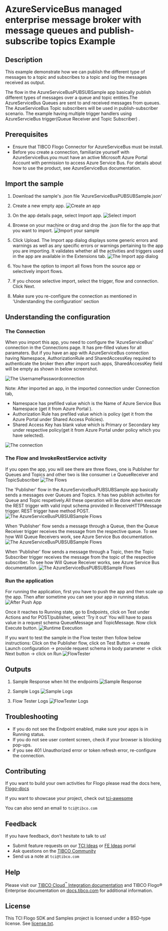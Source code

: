 # AzureServiceBus managed enterprise message broker with message queues and publish-subscribe topics  Example


## Description

This example demonstrate how we can publish the different type of messages to a topic and subscribes to a topic and log the messages received as output.

The flow in the AzureServiceBusPUBSUBSample app basically publish different types of messages over a queue and topic entities.The AzureServiceBus Queues are sent to and received messages from queues. The AzueServiceBus Topic subscribers will be used in publish-subscriber scenario. The example having multiple trigger handlers using AzureServcieBus trigger(Queue Receiver and Topic Subscriber) .

## Prerequisites

* Ensure that TIBCO Flogo Connector for AzureServiceBus must be install.
* Before you create a connection, familiarize yourself with AzureServiceBus.you must have an active Microsoft Azure Portal Account with permission to access Azure Service Bus. For details about how to use the product, see AzureServiceBus documentation. 

## Import the sample

1. Download the sample's .json file 'AzureServiceBusPUBSUBSample.json'

2. Create a new empty app.
![Create an app](../../../import-screenshots/2.png)

3. On the app details page, select Import app.
![Select import](../../../import-screenshots/3.png)

4. Browse on your machine or drag and drop the .json file for the app that you want to import.
![Import your sample](../../../import-screenshots/AzureServiceBusPUBSUBSample/ImportAZSBApp.png)

5. Click Upload. The Import app dialog displays some generic errors and warnings as well as any specific errors or warnings pertaining to the app you are importing. It validates whether all the activities and triggers used in the app are available in the Extensions tab.
![The Import app dialog](../../../import-screenshots/AzureServiceBusPUBSUBSample/ImportDialog.png)

6. You have the option to import all flows from the source app or selectively import flows.

7. If you choose selective import, select the trigger, flow and connection. Click Next.

8. Make sure you re-configure the connection as mentioned in 'Understanding the configuration' section

## Understanding the configuration

### The Connection
When you import this app, you need to configure the 'AzureServiceBus' connection in the Connections page. It has pre-filled values for all paramaters. But if you have an app with AzureServiceBus connection having Namespace, AuthorizationRule and SharedAccessKey required to authenticate the broker then after import such apps, SharedAccessKey field will be empty as shown in below screenshot.

![The UsernamePasswordconnection](../../../import-screenshots/AzureServiceBusPUBSUBSample/ImportedAZSBConnectionBlank.png)

Note: After imported an app, in the imported connection under Connection tab,
* Namespace has prefilled value which is the Name of Azure Service Bus Namespace (get it from Azure Portal ).
* Authorization Rule has prefiled value which is policy (get it from the Azure Portal under Shared Access Policies).
* Shared Access Key has blank value which is Primary or Secondary key under respective policy(get it from Azure Portal under policy which you have selected). 

![The connection](../../../import-screenshots/AzureServiceBusPUBSUBSample/AZSBConnection.png)

### The Flow and InvokeRestService activity
If you open the app, you will see there are three flows, one is Publisher for Queues and Topics and other two is like consumer i.e QueueReceiver and TopicSubscriber
![The Flows](../../../import-screenshots/AzureServiceBusPUBSUBSample/Flows.png)

The 'Publisher' flow in the AzureServiceBusPUBSUBSample app basically sends a messages over Queues and Topics. It has two publish activites for Queue and Topic respetively.All these operation will be done when execute the REST trigger with valid input schema provided in ReceiveHTTPMessage trigger. REST trigger have method POST.
![The AzureServiceBusPUBSUBSample Flows](../../../import-screenshots/AzureServiceBusPUBSUBSample/Publisherflow.png)

When 'Publisher' flow sends a message through a Queue, then the Queue Receiver trigger receives the message from the respective queue. To see how Will Queue Receivers work, see Azure Service Bus documentation.
![The AzureServiceBusPUBSUBSample Flows](../../../import-screenshots/AzureServiceBusPUBSUBSample/QueueReceiverflow.png)

When 'Publisher' flow sends a message through a Topic, then the Topic Subscriber trigger receives the message from the topic of the respective subscriber. To see how Will Queue Receiver works, see Azure Service Bus documentation.
![The AzureServiceBusPUBSUBSample Flows](../../../import-screenshots/AzureServiceBusPUBSUBSample/TopicSubscriberflow.png)



### Run the application
For running the application, first you have to push the app and then scale up the app. Then after sometime you can see your app in running status.
![After Push App](../../../import-screenshots/AzureServiceBusPUBSUBSample/AfterPushAppRunningState.png)

Once it reaches to Running state, go to Endpoints, click on Test under Actions and for POST/publisher, select 'Try it out'
You will have to pass value in a request schema QueueMessage and TopicMessage.
Now click Execute button.
![Runtime Execution](../../../import-screenshots/AzureServiceBusPUBSUBSample/RESTRequest.png)

If you want to test the sample in the Flow tester then follow below instructions:
Click on the Publisher flow, click on Test Button -> create Launch configuration -> provide request schema in body parameter -> click Next button -> click on Run
![FlowTester](../../../import-screenshots/AzureServiceBusPUBSUBSample/Flowtester.png)

## Outputs

1. Sample Response when hit the endpoints
![Sample Response](../../../import-screenshots/AzureServiceBusPUBSUBSample/RuntimeExecution.png)

2. Sample Logs
![Sample Logs](../../../import-screenshots/AzureServiceBusPUBSUBSample/SampleLogs.png)

3. Flow Tester Logs
![FlowTester Logs](../../../import-screenshots/AzureServiceBusPUBSUBSample/FlowTesterLogs.png)


## Troubleshooting

* If you do not see the Endpoint enabled, make sure your apps is in Running status.
* If you do not see user content screen, check if your browser is blocking pop-ups.
* if you see 401 Unauthorized error or token refresh error, re-configure the connection.

## Contributing
If you want to build your own activities for Flogo please read the docs here, [Flogo-docs](https://tibcosoftware.github.io/flogo/)

If you want to showcase your project, check out [tci-awesome](https://github.com/TIBCOSoftware/tci-awesome)

You can also send an email to `tci@tibco.com`

## Feedback
If you have feedback, don't hesitate to talk to us!

* Submit feature requests on our [TCI Ideas](https://ideas.tibco.com/?project=TCI) or [FE Ideas](https://ideas.tibco.com/?project=FE) portal
* Ask questions on the [TIBCO Community](https://community.tibco.com/answers/product/344006)
* Send us a note at `tci@tibco.com`

## Help
Please visit our [TIBCO Cloud<sup>&trade;</sup> Integration documentation](https://integration.cloud.tibco.com/docs/) and TIBCO Flogo® Enterprise documentation on [docs.tibco.com](https://docs.tibco.com/) for additional information.

## License
This TCI Flogo SDK and Samples project is licensed under a BSD-type license. See [license.txt](license.txt).
